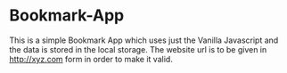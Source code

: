 # Bookmark-App
This is a simple Bookmark App which uses just the Vanilla Javascript and the data is stored in the local storage. The website url is to be given in http://xyz.com form in order to make it valid.

